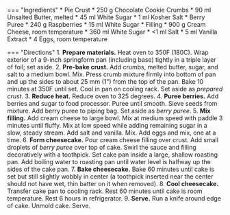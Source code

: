 === "Ingredients"
    * Pie Crust
        * 250 g Chocolate Cookie Crumbs
        * 90 ml Unsalted Butter, melted
        * 45 ml White Sugar
        * 1 ml Kosher Salt
    * Berry Puree
        * 240 g Raspberries
        * 15 ml White Sugar
    * Filling
        * 900 g Cream Cheese, room temperature
        * 360 ml White Sugar
        * <1 ml Salt
        * 5 ml Vanilla Extract
        * 4 Eggs, room temperature

=== "Directions"
    1. **Prepare materials.** Heat oven to 350F (180C). Wrap exterior of a 9-inch springform pan (including base) tightly in a triple layer of foil; set aside.
    2. **Pre-bake crust.** Add crumbs, melted butter, sugar, and salt to a medium bowl. Mix. Press crumb mixture firmly into bottom of pan and up the sides to about 25 mm (1") from the top of the pan. Bake 10 minutes at 350F until set. Cool in pan on cooling rack. Set aside as *prepared crust*.
    3. **Reduce heat.** Reduce oven to 325 degrees.
    4. **Puree berries.** Add berries and sugar to food processor. Puree until smooth. Sieve seeds from mixture. Add berry puree to piping bag. Set aside as *berry puree*.
    5. **Mix filling.** Add cream cheese to large bowl. Mix at medium speed with paddle 3 minutes until fluffy. Mix at low speed while adding remaining sugar in a slow, steady stream. Add salt and vanilla. Mix. Add eggs and mix, one at a time.
    6. **Form cheesecake.** Pour cream cheese filling over crust. Add small droplets of *berry puree* over top of cake. Swirl the sauce and filling decoratively with a toothpick. Set cake pan inside a large, shallow roasting pan. Add boiling water to roasting pan until water level is halfway up the sides of the cake pan.
    7. **Bake cheesecake.** Bake 60 minutes until cake is set but still slightly wobbly in center (a toothpick inserted near the center should not have wet, thin batter on it when removed).
    8. **Cool cheesecake.** Transfer cake pan to cooling rack. Rest 60 minutes until cake is room temperature. Rest 6 hours in refrigerator.
    9. **Serve.** Run a knife around edge of cake. Unmold cake. Serve.

[^1]:
    Perelman, Deb. ["Raspberry Swirl Cheesecake."](https://smittenkitchen.com/2014/08/raspberry-swirl-cheesecake/) *Smitten Kitchen.* 25 April 2017. Accessed 2019.
